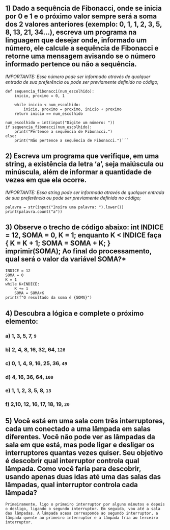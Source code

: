 ## 1) Dado a sequência de Fibonacci, onde se inicia por 0 e 1 e o próximo valor sempre será a soma dos 2 valores anteriores (exemplo: 0, 1, 1, 2, 3, 5, 8, 13, 21, 34...), escreva um programa na linguagem que desejar onde, informado um número, ele calcule a sequência de Fibonacci e retorne uma mensagem avisando se o número informado pertence ou não a sequência.
*IMPORTANTE: Esse número pode ser informado através de qualquer entrada de sua preferência ou pode ser previamente definido no código;*
```
def sequencia_fibonacci(num_escolhido):
    inicio, proximo = 0, 1
  
    while inicio < num_escolhido:
        inicio, proximo = proximo, inicio + proximo
    return inicio == num_escolhido

num_escolhido = int(input("Digite um número: "))
if sequencia_fibonacci(num_escolhido):
    print("Pertence a sequência de Fibonacci.")
else:
    print("Não pertence a sequência de Fibonacci.")´´´
```
## 2) Escreva um programa que verifique, em uma string, a existência da letra ‘a’, seja maiúscula ou minúscula, além de informar a quantidade de vezes em que ela ocorre.
*IMPORTANTE: Essa string pode ser informada através de qualquer entrada de sua preferência ou pode ser previamente definida no código;*
```
palavra = str(input("Insira uma palavra: ").lower())
print(palavra.count("a"))
```

## 3) Observe o trecho de código abaixo: int INDICE = 12, SOMA = 0, K = 1; enquanto K < INDICE faça { K = K + 1; SOMA = SOMA + K; } imprimir(SOMA); Ao final do processamento, qual será o valor da variável SOMA?*
```
INDICE = 12
SOMA = 0
K = 1
while K<INDICE:
    K += 1
    SOMA = SOMA+K
print(f"O resultado da soma é {SOMA}")
```

## 4) Descubra a lógica e complete o próximo elemento:
### a) 1, 3, 5, 7, <strong><code>9</code></strong>

### b) 2, 4, 8, 16, 32, 64, <strong><code>128</code></strong>

### c) 0, 1, 4, 9, 16, 25, 36, <strong><code>49</code></strong>

### d) 4, 16, 36, 64, <strong><code>100</code></strong>

### e) 1, 1, 2, 3, 5, 8, <strong><code>13</code></strong>

### f) 2,10, 12, 16, 17, 18, 19, <strong><code>20</code></strong>

## 5) Você está em uma sala com três interruptores, cada um conectado a uma lâmpada em salas diferentes. Você não pode ver as lâmpadas da sala em que está, mas pode ligar e desligar os interruptores quantas vezes quiser. Seu objetivo é descobrir qual interruptor controla qual lâmpada. Como você faria para descobrir, usando apenas duas idas até uma das salas das lâmpadas, qual interruptor controla cada lâmpada?  
```
Primeiramente, ligo o primeiro interruptor por alguns minutos e depois o desligo, ligando o segundo interruptor. Em seguida, vou até a sala das lâmpadas. A lâmpada acesa corresponde ao segundo interruptor, a lâmpada quente ao primeiro interruptor e a lâmpada fria ao terceiro interruptor.
```
